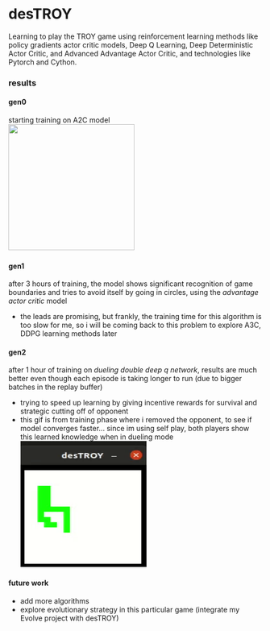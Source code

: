 # desTROY
Learning to play the TROY game using reinforcement learning methods like policy
gradients actor critic models, Deep Q Learning, Deep Deterministic Actor Critic,
and Advanced Advantage Actor Critic, and technologies like Pytorch and Cython.

### results
#### gen0
starting training on A2C model
<br><img src='res/training.gif' width="250" height="250" /><br>

#### gen1
after 3 hours of training, the model shows significant recognition of game
boundaries and tries to avoid itself by going in circles, using the *advantage
actor critic* model

- the leads are promising, but frankly, the training time for this algorithm is
  too slow for me, so i will be coming back to this problem to explore A3C,
  DDPG learning methods later

#### gen2
after 1 hour of training on *dueling double deep q network*, results are much better even though each
episode is taking longer to run (due to bigger batches in the replay buffer)

- trying to speed up learning by giving incentive rewards for survival and
  strategic cutting off of opponent
- this gif is from training phase where i removed the opponent, to see if model
  converges faster... since im using self play, both players show this learned
  knowledge when in dueling mode
<br><img src='res/traniing_2.gif' width="250" height="250" /><br>

#### future work
- add more algorithms
- explore evolutionary strategy in this particular game (integrate my Evolve
  project with desTROY)
